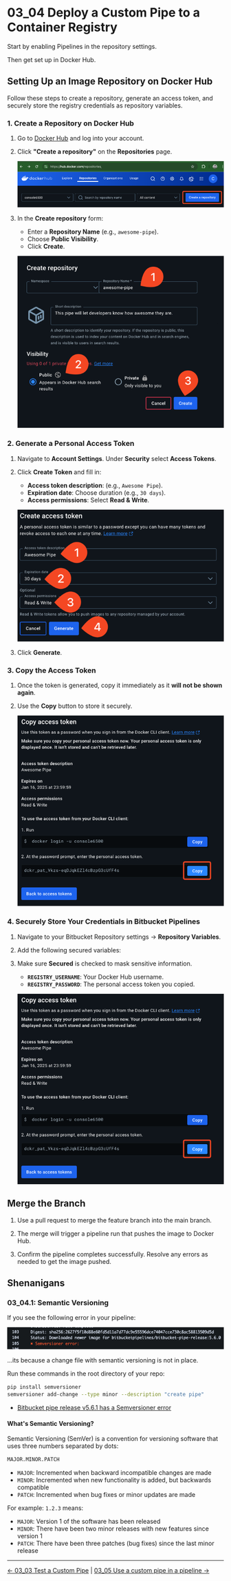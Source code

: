 # 03_04 Deploy a Custom Pipe to a Container Registry

Start by enabling Pipelines in the repository settings.

Then get set up in Docker Hub.

## Setting Up an Image Repository on Docker Hub

Follow these steps to create a repository, generate an access token, and securely store the registry credentials as repository variables.

### 1. Create a Repository on Docker Hub

1. Go to [Docker Hub](https://hub.docker.com) and log into your account.

1. Click **"Create a repository"** on the **Repositories** page.

   ![Step 1 - Create Repository Button](./images/1-SCR-20241217-lcqn.png)

1. In the **Create repository** form:

   - Enter a **Repository Name** (e.g., `awesome-pipe`).
   - Choose **Public Visibility**.
   - Click **Create**.

   ![Step 2 - Create Repository Form](./images/2-SCR-20241217-ldhz.png)

### 2. Generate a Personal Access Token

1. Navigate to **Account Settings**.  Under **Security** select **Access Tokens**.
2. Click **Create Token** and fill in:

   - **Access token description**: (e.g., `Awesome Pipe`).
   - **Expiration date**: Choose duration (e.g., `30 days`).
   - **Access permissions**: Select **Read & Write**.

   ![Step 3 - Generate Access Token](./images/3-SCR-20241217-lqkt.png)

3. Click **Generate**.

### 3. Copy the Access Token

1. Once the token is generated, copy it immediately as it **will not be shown again**.
2. Use the **Copy** button to store it securely.

   ![Step 4 - Copy Access Token](./images/4-SCR-20241217-lptx.png)

### 4. Securely Store Your Credentials in Bitbucket Pipelines

1. Navigate to your Bitbucket Repository settings → **Repository Variables**.
2. Add the following secured variables:
3. Make sure **Secured** is checked to mask sensitive information.

   - **`REGISTRY_USERNAME`**: Your Docker Hub username.
   - **`REGISTRY_PASSWORD`**: The personal access token you copied.

   ![Step 5 - Secure Repository Variables](./images/4-SCR-20241217-lptx.png)

## Merge the Branch

1. Use a pull request to merge the feature branch into the main branch.

1. The merge will trigger a pipeline run that pushes the image to Docker Hub.

1. Confirm the pipeline completes successfully. Resolve any errors as needed to get the image pushed.

## Shenanigans

### 03_04.1: Semantic Versioning

If you see the following error in your pipeline:

![Semversioner Error](./images/6-SCR-20241217-misj.png)

...its because a change file with semantic versioning is not in place.

Run these commands in the root directory of your repo:

```bash
pip install semversioner
semversioner add-change --type minor --description "create pipe"
```

- [Bitbucket pipe release v5.6.1 has a Semversioner error](https://community.atlassian.com/t5/Bitbucket-questions/Bitbucket-pipe-release-v5-6-1-has-a-Semversioner-error/qaq-p/2677152)

#### What's Semantic Versioning?

Semantic Versioning (SemVer) is a convention for versioning software that uses three numbers separated by dots:

```bash
MAJOR.MINOR.PATCH
```

- `MAJOR`: Incremented when backward incompatible changes are made
- `MINOR`: Incremented when new functionality is added, but backwards compatible
- `PATCH`: Incremented when bug fixes or minor updates are made

For example: `1.2.3` means:

- `MAJOR`: Version 1 of the software has been released
- `MINOR`: There have been two minor releases with new features since version 1
- `PATCH`: There have been three patches (bug fixes) since the last minor release

<!-- FooterStart -->
---
[← 03_03 Test a Custom Pipe](../03_03_test_a_custom_pipe/README.md) | [03_05 Use a custom pipe in a pipeline →](../03_05_use_a_custom_pipe_in_a_pipeline/README.md)
<!-- FooterEnd -->
